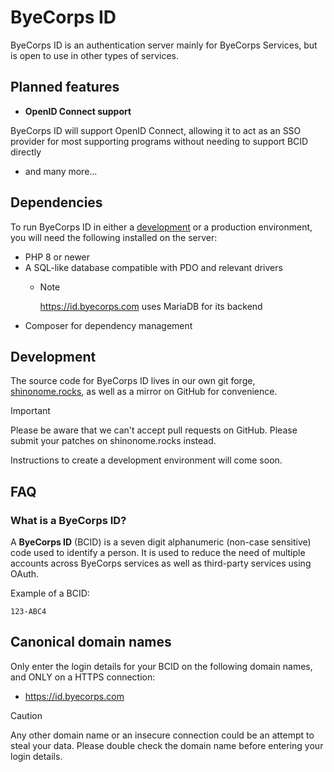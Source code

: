 ByeCorps ID
===========

ByeCorps ID is an authentication server mainly for ByeCorps Services, but is open to use in other types of services.

Planned features
----------------

* **OpenID Connect support**

ByeCorps ID will support OpenID Connect, allowing it to act as an SSO provider for most supporting programs without needing to support BCID directly

* and many more...

<!-- Reporting issues
----------------

> [!note]
> To make managing issues easier, issues for BCID are reported in YouTrack rather than on GitHub or shinonome.rocks. -->

Dependencies
------------

To run ByeCorps ID in either a [development](#development) or a production environment, you will need the following installed on the server:

* PHP 8 or newer
* A SQL-like database compatible with PDO and relevant drivers
    * > [!note]
      > https://id.byecorps.com uses MariaDB for its backend
* Composer for dependency management

Development
-----------

The source code for ByeCorps ID lives in our own git forge, [shinonome.rocks](https://shinonome.rocks/byecorps/id/id), as well as a mirror on GitHub for convenience. 

> [!important]
> Please be aware that we can't accept pull requests on GitHub. Please submit your patches on shinonome.rocks instead.

Instructions to create a development environment will come soon.

FAQ
---

### What is a ByeCorps ID?

A **ByeCorps ID** (BCID) is a seven digit alphanumeric (non-case sensitive) code used to identify a person. It is used to reduce the need of multiple accounts across ByeCorps services as well as third-party services using OAuth.

Example of a BCID:

```
123-ABC4
```

Canonical domain names
----------------------

Only enter the login details for your BCID on the following domain names, and ONLY on a HTTPS connection:

* https://id.byecorps.com

> [!caution]
> Any other domain name or an insecure connection could be an attempt to steal your data. Please double check the domain name before entering your login details.
